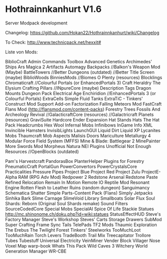 Hothrainnkanhurt V1.6
================

Server Modpack development

Changelog: https://github.com/Hokan22/Hothrainnkanhurt/wiki/Changelog

To Check:
http://www.technicpack.net/hexxit#

Liste von Mods:

BiblioCraft
Admin Commands Toolbox
Advanced Genetics
Archimedes' Ships
Ars Magica 2
Artifacts
Automagy
Backpacks
//Balkon's Weapon Mod (Maybe)
BattleTowers
//Better Dungeons (outdated)
//Better Title Screen (maybe)
BiblioWoods
BinniesMods
//Biomes O Plenty (resources)
Blocklings
Chromaticraft
//Colourful Portals (or EnhancedPortals 3)
Craft Heraldry
The Elysium
Crafting Pillars
//INpureCore (maybe)
Description Tags
Dragon Mounts
Dungeon Pack
Electrical Age 
Enchiridion
//EnhancedPortals 3 (or Colourful Portals)
ExtraCells
Simple Fluid Tanks
ExtraTiC - Tinkers' Construct Mod Support Add-on
Factorization
Falling Meteors Mod
FastCraft
Flans Mod (http://flansmod.com/content-packs)
Forestry Trees
Fossils And Archeology Revival
//GalacticraftCore (resources)
//Galactricraft Planets (resources)
GraviSuite
Hardcore Ender Expansion
Hat Stands
Hats
The Hat Pack
Headcrumbs
Hex Wool
Infernal Mobs
Infinibows
InGame Info XML
Invincible Hamsters
InvisibLights
LaunchGUI
Liquid Dirt
Liquid XP
Lycanites Mobs
Thaumcraft Mob Aspects
Malisis Doors
Mariculture
Metallurgy 4
Modular Force Field System (MFFS)
Mine & Blade: Battlegear 2
MinePainter
More Swords Mod
Morpheus
Natura
NEI Plugins Unofficial
Not Enough Resources
//OpenBlocks (outdated)

Pam's Harvestcraft
PandorasBox
PlanterHelper
Plugins for Forestry
PneumaticCraft
PortalGun
PowerConvertors
PowerCrystalsCore
Practicalities
Pressure Pipes
Project Blue
Project Red
Project Zulu
ProjectE-Alpha
RAM (RPG Adv Mod)
Redpower 2
Redstone Arsenal
Redstone Paste
Refined Relocation
Remain In Motion
Remote IO
Reptile Mod
Resonant Engine
Rotten Flesh to Leather
Ruins (random dungeon)
Sanguimancy
Schematica
Shatter
Simple Parts-Content Pack (Flans)
Simply Jetpacks
Sinhika Bark
Slime Carnage
SlimeVoid Library
Smallboats
Solar Flux
Soul Shards: Reborn (Original Soul Shards remake)
Sound Filters
SourceCodedCore
Special Mobs
SpecialAI
Spice Of Life
Stackie
Statues http://mc.shinonome.ch/doku.php?id=wiki:statues
StatusEffectHUD
Steve's Factory Manager
Steve's Workshop
Steves' Carts
Storage Drawers
SubMod
Super Crafting Frame
Sync
Tails
TelePads
TF2 Mods
Thaumic Exploration
The Erebus
The Twilight Forest
Tinkers' Steelworks
TooMuchLoot
TooMuchRain
Torch Levers
TradeBooth
Trail Mix
Treecapitator
Trollore
Tubes
Tubestuff
Universal Electricity
VeinMiner
Vender Block
Villager Nose
Voxel Map
warp-book
Whats This Pack
Wild Caves 3
Witchery
World Generation Manager
WR-CBE